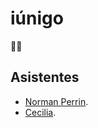 # iúnigo

🙈🙉

## Asistentes

- [Norman Perrin](https://github.com/normanperrin).
- [Cecilia](https://github.com/cenrich).
